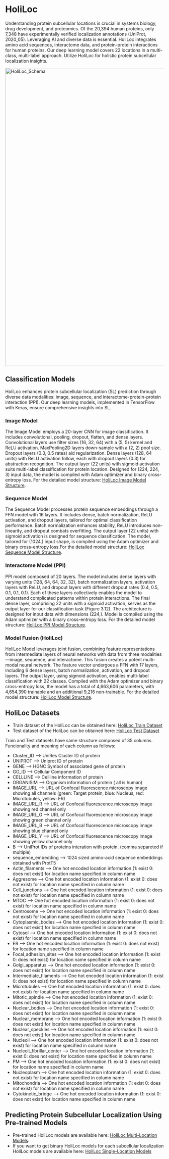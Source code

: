 # HoliLoc
Understanding protein subcellular locations is crucial in systems biology, drug development, and proteomics. Of the 20,394 human proteins, only 7,348 have experimentally verified localization annotations (UniProt, 2020_05). Leveraging AI and diverse data is essential. HoliLoc integrates amino acid sequences, interactome data, and protein-protein interactions for human proteins. Our deep learning model covers 22 locations in a multi-class, multi-label approach. Utilize HoliLoc for holistic protein subcellular localization insights.


<img width="944" alt="HoliLoc_Schema" src="https://github.com/ecemecemk/HoliLoc/assets/47942665/cb45cebb-acb6-433f-83fd-9a86c67627be">


## Classification Models 

  HoliLoc enhances protein subcellular localization (SL) prediction through diverse data modalities: image, sequence, and interactome-protein-protein interaction (PPI). Our deep learning models, implemented in TensorFlow with Keras, ensure comprehensive insights into SL.
  
### Image Model

The Image Model employs a 20-layer CNN for image classification. It includes convolutional, pooling, dropout, flatten, and dense layers. Convolutional layers use filter sizes (16, 32, 64) with a (5, 5) kernel and ReLU activation. MaxPooling2D layers down-sample with a (2, 2) pool size. Dropout layers (0.3, 0.5 rates) aid regularization. Dense layers (128, 64 units) with ReLU activation follow, each with dropout layers (0.3) for abstraction recognition. The output layer (22 units) with sigmoid activation suits multi-label classification for protein location. Designed for (224, 224, 3) input data, the model is compiled with Adam optimizer and binary cross-entropy loss. For the detailed model structure: [HoliLoc Image Model Structure](https://github.com/ecemecemk/HoliLoc/blob/main/holiloc_image.svg).




### Sequence Model

The Sequence Model processes protein sequence embeddings through a FFN model with 16 layers. It includes dense, batch normalization, ReLU activation, and dropout layers, tailored for optimal classification performance. Batch normalization enhances stability, ReLU introduces non-linearity, and dropout combats overfitting. The output layer (22 units) with sigmoid activation is designed for sequence classification. The model, tailored for (1024,) input shape, is compiled using the Adam optimizer and binary cross-entropy loss.For the detailed model structure: [HoliLoc Sequence Model Structure](https://github.com/ecemecemk/HoliLoc/blob/main/holiloc_sequence.svg).


### Interactome Model (PPI)

PPI model composed of 20 layers. The model includes dense layers 
with varying units (128, 64, 64, 32, 32), batch normalization layers, activation layers 
with ReLU, and dropout layers with different dropout rates (0.4, 0.5, 0.1, 0.1, 0.1). 
Each of these layers collectively enables the model to understand complicated 
patterns within protein interactions. The final dense layer, comprising 22 units with a 
sigmoid activation, serves as the output layer for our classification task (Figure 3.12). 
The architecture is designed for input data with dimensions (224,). Model is 
compiled using the Adam optimizer with a binary cross-entropy loss. For the detailed model structure: [HoliLoc PPI Model Structure](https://github.com/ecemecemk/HoliLoc/blob/main/holiloc_PPI.svg).



### Model Fusion (HoliLoc)

HoliLoc Model leverages joint fusion, combining feature representations from intermediate layers of neural networks with data from three modalities—image, sequence, and interactome. This fusion creates a potent multi-modal neural network. The feature vector undergoes a FFN with 17 layers, including 6 dense layers, batch normalization, activation, and dropout layers. The output layer, using sigmoid activation, enables multi-label classification with 22 classes. Compiled with the Adam optimizer and binary cross-entropy loss, the model has a total of 4,663,606 parameters, with 4,654,390 trainable and an additional 9,216 non-trainable. For the detailed model structure: [HoliLoc Model Structure](https://github.com/ecemecemk/HoliLoc/blob/main/holiloc_fused.svg).


## HoliLoc Datasets
* Train dataset of the HoliLoc can be obtained here: [HoliLoc Train Dataset](https://drive.google.com/file/d/1GYRaLahUbSjXuyHJSdqpa043D5ZPRUXC/view?usp=drive_link)
* Test dataset of the HoliLoc can be obtained here: [HoliLoc Test Dataset](https://drive.google.com/file/d/1mvobd_R86PSKYEpcN4cCp-fvm91RcyYW/view?usp=drive_link)

Train and Test datasets have same structure composed of 35 columns. Funcionality and meaning of each column as follows:

* Cluster_ID --> UniRes Cluster ID of protein
* UNIPROT --> Uniprot ID of protein
* GENE --> HGNC Symbol of associated gene of protein 
* GO_ID --> Cellular Component ID
* CELLLINE --> Cellline information of protein
* ORGANISIM --> Organism information of protein ( all is human)
* IMAGE_URL --> URL of Confocal fluorescence microscopy image showing all channels (green: Target protein, blue: Nucleus, red: Microtubules, yellow: ER)
* IMAGE_URL_R --> URL of Confocal fluorescence microscopy image showing red channel only
* IMAGE_URL_G --> URL of Confocal fluorescence microscopy image showing green channel only
* IMAGE_URL_B --> URL of Confocal fluorescence microscopy image showing blue channel only
* IMAGE_URL_Y --> URL of Confocal fluorescence microscopy image showing yellow channel only
* B --> UniProt IDs of proteins interation with protein. (comma separeted if multiple)
* sequence_embedding --> 1024 sized amino-acid sequence embeddings obtained with ProtT5
* Actin_filaments --> One hot encoded location information (1: exist 0: does not exist) for location name specified in column name
* Aggresome --> One hot encoded location information (1: exist 0: does not exist) for location name specified in column name
* Cell_junctions --> One hot encoded location information (1: exist 0: does not exist) for location name specified in column name
* MTOC --> One hot encoded location information (1: exist 0: does not exist) for location name specified in column name
* Centrosome --> One hot encoded location information (1: exist 0: does not exist) for location name specified in column name
* Cytoplasmic_bodies --> One hot encoded location information (1: exist 0: does not exist) for location name specified in column name
* Cytosol --> One hot encoded location information (1: exist 0: does not exist) for location name specified in column name
* ER --> One hot encoded location information (1: exist 0: does not exist) for location name specified in column name
* Focal_adhesion_sites --> One hot encoded location information (1: exist 0: does not exist) for location name specified in column name
* Golgi_apparatus --> One hot encoded location information (1: exist 0: does not exist) for location name specified in column name
* Intermediate_filaments --> One hot encoded location information (1: exist 0: does not exist) for location name specified in column name
* Microtubules --> One hot encoded location information (1: exist 0: does not exist) for location name specified in column name
* Mitotic_spindle --> One hot encoded location information (1: exist 0: does not exist) for location name specified in column name
* Nuclear_bodies --> One hot encoded location information (1: exist 0: does not exist) for location name specified in column name
* Nuclear_membrane --> One hot encoded location information (1: exist 0: does not exist) for location name specified in column name
* Nuclear_speckles --> One hot encoded location information (1: exist 0: does not exist) for location name specified in column name
* Nucleoli --> One hot encoded location information (1: exist 0: does not exist) for location name specified in column name
* Nucleoli_fibrillar_center --> One hot encoded location information (1: exist 0: does not exist) for location name specified in column name
* PM --> One hot encoded location information (1: exist 0: does not exist) for location name specified in column name
* Nucleoplasm --> One hot encoded location information (1: exist 0: does not exist) for location name specified in column name
* Mitochondria --> One hot encoded location information (1: exist 0: does not exist) for location name specified in column name
* Cytokinetic_bridge --> One hot encoded location information (1: exist 0: does not exist) for location name specified in column name


## Predicting Protein Subcellular Localization Using Pre-trained Models

* Pre-trained HoliLoc models are available here: [HoliLoc Multi-Location Models](https://drive.google.com/file/d/13NdMsYFzJcg_I6E8n_AJKAVICjQ32d9l/view?usp=drive_link).
* If you want to get binary HoliLoc models for each subcellular localization HoliLoc models are available here: [HoliLoc Single-Location Models](https://drive.google.com/file/d/1O99X19bUd82exS2aby_bpKDttS5qQnri/view?usp=drive_link)


